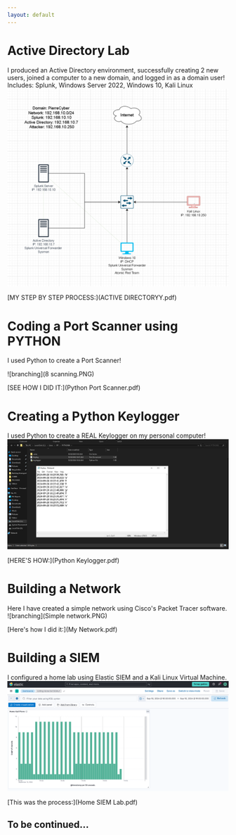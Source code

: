 ```yaml
---
layout: default
---
```


# Active Directory Lab

I produced an Active Directory environment, successfully creating 2 new users, joined a computer to a new domain, and logged in as a domain user! Includes: Splunk, Windows Server 2022, Windows 10, Kali Linux
![branching](1.Diagram.PNG)

[MY STEP BY STEP PROCESS:](ACTIVE DIRECTORYY.pdf)


# Coding a Port Scanner using PYTHON

I used Python to create a Port Scanner!

![branching](8 scanning.PNG)





[SEE HOW I DID IT:](Python Port Scanner.pdf)



# Creating a Python Keylogger

I used Python to create a REAL Keylogger on my personal computer!
![branching](Captu.PNG)

[HERE'S HOW:](Python Keylogger.pdf)



# Building a Network

Here I have created a simple network using Cisco's Packet Tracer software.
![branching](Simple network.PNG)

[Here's how I did it:](My Network.pdf)



# Building a SIEM

I configured a home lab using Elastic SIEM and a Kali Linux Virtual Machine.
![branching](dashhh.PNG)

[This was the process:](Home SIEM Lab.pdf)



## To be continued...
